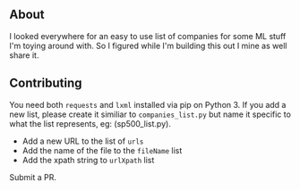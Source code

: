 About
-----------------
I looked everywhere for an easy to use list of companies for some ML stuff I'm
toying around with. So I figured while I'm building this out I mine as well share it.

Contributing
-----------------
You need both `requests` and `lxml` installed via pip on Python 3.
If you add a new list, please create it similiar to `companies_list.py` but 
name it specific to what the list represents, eg: (sp500_list.py).

* Add a new URL to the list of `urls`
* Add the name of the file to the `fileName` list
* Add the xpath string to `urlXpath` list

Submit a PR.